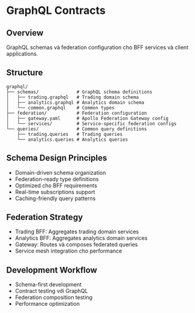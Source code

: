# GraphQL Contracts

## Overview
GraphQL schemas và federation configuration cho BFF services và client applications.

## Structure
```
graphql/
├── schemas/              # GraphQL schema definitions
│   ├── trading.graphql   # Trading domain schema
│   ├── analytics.graphql # Analytics domain schema
│   └── common.graphql    # Common types
├── federation/           # Federation configuration
│   ├── gateway.yaml      # Apollo Federation Gateway config
│   └── services/         # Service-specific federation configs
└── queries/              # Common query definitions
    ├── trading.queries   # Trading queries
    └── analytics.queries # Analytics queries
```

## Schema Design Principles
- Domain-driven schema organization
- Federation-ready type definitions
- Optimized cho BFF requirements
- Real-time subscriptions support
- Caching-friendly query patterns

## Federation Strategy
- Trading BFF: Aggregates trading domain services
- Analytics BFF: Aggregates analytics domain services
- Gateway: Routes và composes federated queries
- Service mesh integration cho performance

## Development Workflow
- Schema-first development
- Contract testing với GraphQL
- Federation composition testing
- Performance optimization


